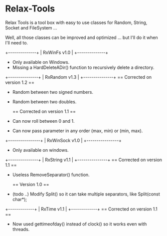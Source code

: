 Relax-Tools
===========

Relax Tools is a tool box with easy to use classes for Random, String, Socket and FileSystem ...


Well, all those classes can be improved and optimized ... but I'll do it when I'll need to.


+--------------+
| RxWinFs v1.0 |
+--------------+
- Only available on Windows.
- Missing a HardDeleteADir() function to recursively delete a directory.

+---------------+
| RxRandom v1.3 |
+---------------+
	== Corrected on version 1.2 ==
- Random between two signed numbers.
- Random between two doubles.

	== Corrected on version 1.1 ==
- Can now roll between 0 and 1.
- Can now pass parameter in any order (max, min) or (min, max).

+----------------+
| RxWinSock v1.0 |
+----------------+
- Only available on windows.

+---------------+
| RxString v1.1 |
+---------------+
  == Corrected on version 1.1 == 
- Useless RemoveSeparator() function.

  == Version 1.0 ==
- (todo ..) Modify Split() so it can take multiple separators, like Split(const char*);

+-------------+
| RxTime v1.1 |
+-------------+
  == Corrected on version 1.1 ==
- Now used gettimeofday() instead of clock() so it works even with threads.
